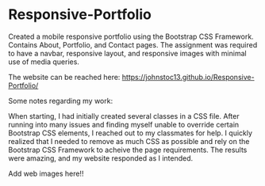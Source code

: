 # Responsive-Portfolio

Created a mobile responsive portfolio using the Bootstrap CSS Framework. Contains About, Portfolio, and Contact pages. The assignment was required to have a navbar, responsive layout, and responsive images with minimal use of media queries.

The website can be reached here:  https://johnstoc13.github.io/Responsive-Portfolio/

Some notes regarding my work:

When starting, I had initially created several classes in a CSS file. After running into many issues and finding myself unable to override certain Bootstrap CSS elements, I reached out to my classmates for help. I quickly realized that I needed to remove as much CSS as possible and rely on the Bootstrap CSS Framework to acheive the page requirements. The results were amazing, and my website responded as I intended.

Add web images here!!
